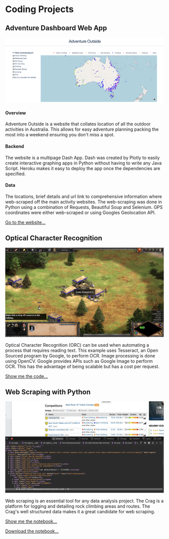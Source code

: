 # Coding Projects

## Adventure Dashboard Web App
![alt text](images/adventure.png)

#### Overview

Adventure Outside is a website that collates location of all the outdoor activities in Australia. This allows for easy adventure planning packing the most into a weekend ensuring you don't miss a spot. 

#### Backend

The website is a multipage Dash App. Dash was created by Plotly to easily create interactive graphing apps in Python without having to write any Java Script. Heroku makes it easy to deploy the app once the dependencies are specified.

#### Data 

The locations, brief details and url link to comprehensive information where web-scraped off the main activity websites. The web-scraping was done in Python using a combination of Requests, Beautiful Soup and Selenium. GPS coordinates were either web-scraped or using Googles Geolocation API.

[Go to the website...](http://www.adventureoutside.com.au)
## Optical Character Recognition
![alt text](images/age.png)

Optical Character Recognition (ORC) can be used when automating a process that requires reading text. This example uses Tesseract, an Open Sourced program by Google, to perform OCR. Image processing is done using OpenCV. Google provides APIs such as Google Image to perform OCR. This has the advantage of being scalable but has a cost per request.

[Show me the code...](2020-10-02-or.html)

## Web Scraping with Python

![alt](images/webscrap.png)

Web scraping is an essential tool for any data analysis project. The Crag is a platform for logging and detailing rock climbing areas and routes. The Crag's well structured data makes it a great candidate for web scraping.

[Show me the notebook...](2020-02-11-thecrag.html)

[Download the notebook...](notebooks/TheCragAPI.ipynb)
